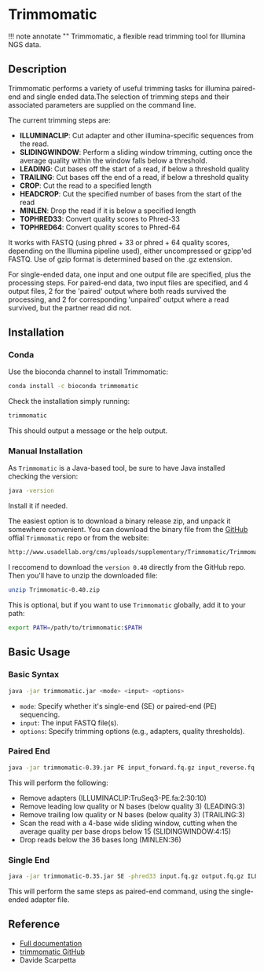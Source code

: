# Trimmomatic

!!! note annotate ""
    Trimmomatic, a  flexible read trimming tool for Illumina NGS data.

## Description

Trimmomatic performs a variety of useful trimming tasks for illumina paired-end and single ended data.The selection of trimming steps and their associated parameters are supplied on the command line.

The current trimming steps are:

- **ILLUMINACLIP**: Cut adapter and other illumina-specific sequences from the read.
- **SLIDINGWINDOW**: Perform a sliding window trimming, cutting once the average quality within the window falls below a threshold.
- **LEADING**: Cut bases off the start of a read, if below a threshold quality
- **TRAILING**: Cut bases off the end of a read, if below a threshold quality
- **CROP**: Cut the read to a specified length
- **HEADCROP**: Cut the specified number of bases from the start of the read
- **MINLEN**: Drop the read if it is below a specified length
- **TOPHRED33**: Convert quality scores to Phred-33
- **TOPHRED64**: Convert quality scores to Phred-64

It works with FASTQ (using phred + 33 or phred + 64 quality scores, depending on the Illumina pipeline used), either uncompressed or gzipp'ed FASTQ. Use of gzip format is determined based on the .gz extension.

For single-ended data, one input and one output file are specified, plus the processing steps. For paired-end data, two input files are specified, and 4 output files, 2 for the 'paired' output where both reads survived the processing, and 2 for corresponding 'unpaired' output where a read survived, but the partner read did not.

## Installation

### Conda

Use the bioconda channel to install Trimmomatic:

```bash
conda install -c bioconda trimmomatic
```

Check the installation simply running:

```bash
trimmomatic
```

This should output a message or the help output.

### Manual Installation

As `Trimmomatic` is a Java-based tool, be sure to have Java installed checking the version:

```bash
java -version
```

Install it if needed.

The easiest option is to download a binary release zip, and unpack it somewhere convenient.
You can download the binary file from the [GitHub](https://github.com/timflutre/trimmomatic) offial `Trimmomatic` repo or from the website:

```bash
http://www.usadellab.org/cms/uploads/supplementary/Trimmomatic/Trimmomatic-0.39.zip
```

I reccomend to download the `version 0.40` directly from the GitHub repo.
Then you'll have to unzip the downloaded file:

```bash
unzip Trimmomatic-0.40.zip
```

This is optional, but if you want to use `Trimmomatic` globally, add it to your path:

```bash
export PATH=/path/to/trimmomatic:$PATH
```

## Basic Usage

### Basic Syntax

```bash
java -jar trimmomatic.jar <mode> <input> <options>
```

- `mode`: Specify whether it's single-end (SE) or paired-end (PE) sequencing.
- `input`: The input FASTQ file(s).
- `options`: Specify trimming options (e.g., adapters, quality thresholds).

### Paired End

```bash
java -jar trimmomatic-0.39.jar PE input_forward.fq.gz input_reverse.fq.gz output_forward_paired.fq.gz output_forward_unpaired.fq.gz output_reverse_paired.fq.gz output_reverse_unpaired.fq.gz ILLUMINACLIP:TruSeq3-PE.fa:2:30:10:2:True LEADING:3 TRAILING:3 MINLEN:36
```

This will perform the following:

- Remove adapters (ILLUMINACLIP:TruSeq3-PE.fa:2:30:10)
- Remove leading low quality or N bases (below quality 3) (LEADING:3)
- Remove trailing low quality or N bases (below quality 3) (TRAILING:3)
- Scan the read with a 4-base wide sliding window, cutting when the average quality per base drops below 15 (SLIDINGWINDOW:4:15)
- Drop reads below the 36 bases long (MINLEN:36)

### Single End

```bash
java -jar trimmomatic-0.35.jar SE -phred33 input.fq.gz output.fq.gz ILLUMINACLIP:TruSeq3-SE:2:30:10 LEADING:3 TRAILING:3 SLIDINGWINDOW:4:15 MINLEN:36
```

This will perform the same steps as paired-end command, using the single-ended adapter file.

## Reference

- [Full documentation](http://www.usadellab.org/cms/?page=trimmomatic)
- [trimmomatic GitHub](https://github.com/timflutre/trimmomatic)
- Davide Scarpetta
